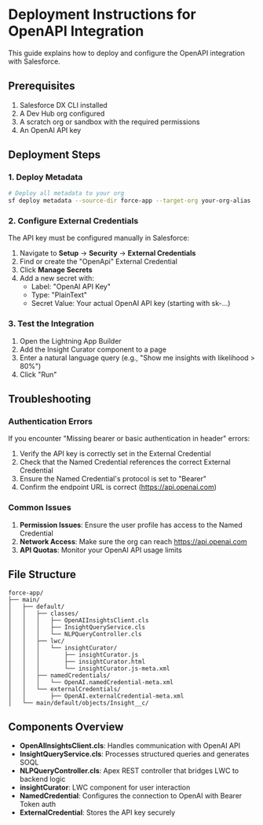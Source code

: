 # Deployment Instructions for OpenAPI Integration

This guide explains how to deploy and configure the OpenAPI integration with Salesforce.

## Prerequisites

1. Salesforce DX CLI installed
2. A Dev Hub org configured
3. A scratch org or sandbox with the required permissions
4. An OpenAI API key

## Deployment Steps

### 1. Deploy Metadata

```bash
# Deploy all metadata to your org
sf deploy metadata --source-dir force-app --target-org your-org-alias
```

### 2. Configure External Credentials

The API key must be configured manually in Salesforce:

1. Navigate to **Setup** → **Security** → **External Credentials**
2. Find or create the "OpenApi" External Credential
3. Click **Manage Secrets**
4. Add a new secret with:
   - Label: "OpenAI API Key"
   - Type: "PlainText"
   - Secret Value: Your actual OpenAI API key (starting with sk-...)

### 3. Test the Integration

1. Open the Lightning App Builder
2. Add the Insight Curator component to a page
3. Enter a natural language query (e.g., "Show me insights with likelihood > 80%")
4. Click "Run"

## Troubleshooting

### Authentication Errors

If you encounter "Missing bearer or basic authentication in header" errors:

1. Verify the API key is correctly set in the External Credential
2. Check that the Named Credential references the correct External Credential
3. Ensure the Named Credential's protocol is set to "Bearer"
4. Confirm the endpoint URL is correct (https://api.openai.com)

### Common Issues

1. **Permission Issues**: Ensure the user profile has access to the Named Credential
2. **Network Access**: Make sure the org can reach https://api.openai.com
3. **API Quotas**: Monitor your OpenAI API usage limits

## File Structure

```
force-app/
├── main/
│   ├── default/
│   │   ├── classes/
│   │   │   ├── OpenAIInsightsClient.cls
│   │   │   ├── InsightQueryService.cls
│   │   │   └── NLPQueryController.cls
│   │   ├── lwc/
│   │   │   └── insightCurator/
│   │   │       ├── insightCurator.js
│   │   │       ├── insightCurator.html
│   │   │       └── insightCurator.js-meta.xml
│   │   ├── namedCredentials/
│   │   │   └── OpenAI.namedCredential-meta.xml
│   │   └── externalCredentials/
│   │       ├── OpenAI.externalCredential-meta.xml
│   └── main/default/objects/Insight__c/
```

## Components Overview

- **OpenAIInsightsClient.cls**: Handles communication with OpenAI API
- **InsightQueryService.cls**: Processes structured queries and generates SOQL
- **NLPQueryController.cls**: Apex REST controller that bridges LWC to backend logic
- **insightCurator**: LWC component for user interaction
- **NamedCredential**: Configures the connection to OpenAI with Bearer Token auth
- **ExternalCredential**: Stores the API key securely
